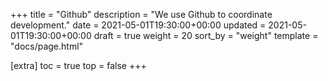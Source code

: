 +++
title = "Github"
description = "We use Github to coordinate development."
date = 2021-05-01T19:30:00+00:00
updated = 2021-05-01T19:30:00+00:00
draft = true
weight = 20
sort_by = "weight"
template = "docs/page.html"

[extra]
toc = true
top = false
+++
